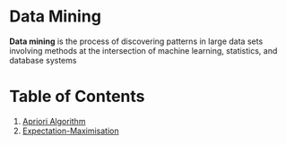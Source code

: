 
# Data Mining
__Data mining__ is the process of discovering patterns in large data sets involving methods at the intersection of machine learning, statistics, and database systems

# Table of Contents
1. [Apriori Algorithm](https://github.com/Fayssal404/DataScience/tree/master/data-mining/Apriori)
2. [Expectation-Maximisation](https://github.com/Fayssal404/DataScience/tree/master/data-mining/expect-maxim) 
